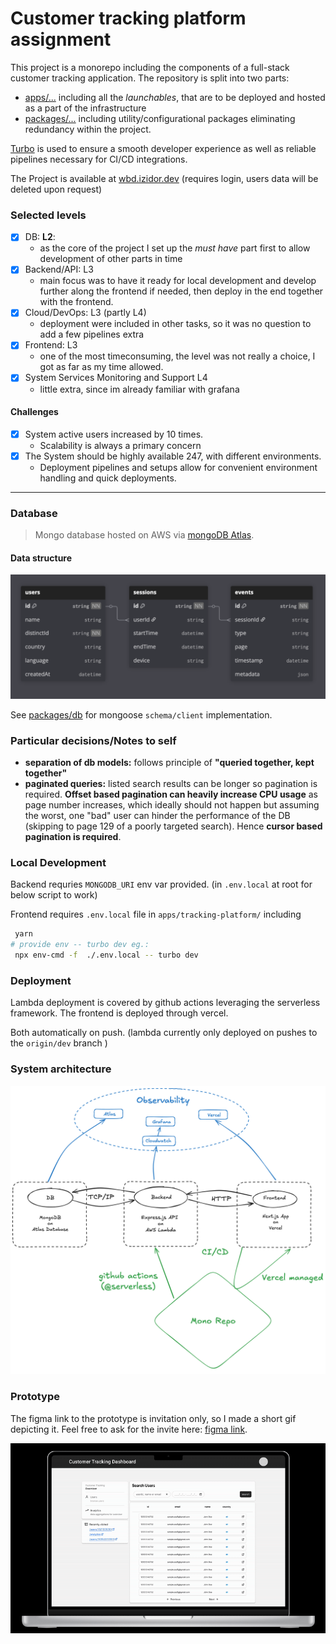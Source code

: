 # Customer tracking platform assignment
This project is a monorepo including the components of a full-stack customer tracking application. 
The repository is split into two parts:
- [apps/...](/apps) including all the <i>launchables</i>, that are to be deployed and hosted as a part of the infrastructure
- [packages/...](/packages/) including utility/configurational packages eliminating redundancy within the project.

[Turbo](turborepo.com) is used to ensure a smooth developer experience as well as reliable pipelines necessary for CI/CD integrations.

The Project is available at [wbd.izidor.dev](https://wbd.izidor.dev)
(requires login, users data will be deleted upon request)

### Selected levels

- [x] DB: **L2**:
  - as the core of the project I set up the *must have* part first to allow development of other parts in time
- [x] Backend/API: L3
  - main focus was to have it ready for local development and develop further along the frontend if needed, then deploy in the end together with the frontend.
- [x] Cloud/DevOps: L3 (partly L4)
  - deployment were included in other tasks, so it was no question to add a few pipelines extra
- [x] Frontend: L3
  - one of the most timeconsuming, the level was not really a choice, I got as far as my time allowed.
- [x] System Services Monitoring and Support L4
  - little extra, since im already familiar with grafana
  
#### Challenges
- [x] System active users increased by 10 times.
  - Scalability is always a primary concern
- [x] The System should be highly available 247, with different environments.
  - Deployment pipelines and setups allow for convenient environment handling and quick deployments. 

***

### Database

>Mongo database hosted on AWS via [mongoDB Atlas](https://www.mongodb.com/products/platform/atlas-database).

#### Data structure

![database diagram](assets/db_diagram.png)

See [packages/db](packages/db) for mongoose `schema/client` implementation.


### Particular decisions/Notes to self

- **separation of db models:** follows principle of **"queried together, kept together"**
- **paginated queries:** listed search results can be longer so pagination is required. **Offset based pagination can heavily increase CPU usage** as page number increases, which ideally should not happen but assuming the worst, one "bad" user can hinder the performance of the DB (skipping to page 129 of a poorly targeted search). Hence **cursor based pagination is required**.
  

### Local Development
Backend requries `MONGODB_URI` env var provided. (in `.env.local` at root for below script to work)

Frontend requires `.env.local` file in `apps/tracking-platform/` including 
```bash
 yarn
# provide env -- turbo dev eg.:
 npx env-cmd -f  ./.env.local -- turbo dev
 ```

 ### Deployment
 Lambda deployment is covered by github actions leveraging the serverless framework. 
 The frontend is deployed through vercel.

 Both automatically on push. (lambda currently only deployed on pushes to the `origin/dev` branch )

 ### System architecture

![system architecture](assets/SystemGraph.png)

### Prototype

The figma link to the prototype is invitation only, so I made a short gif depicting it.
Feel free to ask for the invite here: [figma link](https://www.figma.com/proto/C9lGWlpdzn82klbHH5ttxb/Untitled?page-id=0%3A1&node-id=3-220&viewport=347%2C232%2C0.12&t=EyE5uaseeoJjK7kD-1&scaling=scale-down&content-scaling=fixed&starting-point-node-id=3%3A220).

![prototype](assets/prototype.gif)